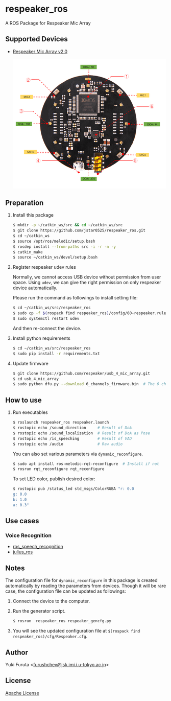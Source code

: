 respeaker_ros
=============

A ROS Package for Respeaker Mic Array


## Supported Devices

- [Respeaker Mic Array v2.0](http://wiki.seeedstudio.com/ReSpeaker_Mic_Array_v2.0/)

    ![Respeaker Mic Array v2.0](https://github.com/SeeedDocument/ReSpeaker_Mic_Array_V2/raw/master/img/Hardware%20Overview.png)

## Preparation

1. Install this package

    ```bash
    $ mkdir -p ~/catkin_ws/src && cd ~/catkin_ws/src
    $ git clone https://github.com/jstar0525/respeaker_ros.git
    $ cd ~/catkin_ws
    $ source /opt/ros/melodic/setup.bash
    $ rosdep install --from-paths src -i -r -n -y
    $ catkin_make
    $ source ~/catkin_ws/devel/setup.bash
    ```

1. Register respeaker udev rules

    Normally, we cannot access USB device without permission from user space.
    Using `udev`, we can give the right permission on only respeaker device automatically.

    Please run the command as followings to install setting file:

    ```bash
    $ cd ~/catkin_ws/src/respeaker_ros
    $ sudo cp -f $(rospack find respeaker_ros)/config/60-respeaker.rules /etc/udev/rules.d/60-respeaker.rules
    $ sudo systemctl restart udev
    ```

    And then re-connect the device.

1. Install python requirements

    ```bash
    $ cd ~/catkin_ws/src/respeaker_ros
    $ sudo pip install -r requirements.txt
    ```

1. Update firmware

    ```bash
    $ git clone https://github.com/respeaker/usb_4_mic_array.git
    $ cd usb_4_mic_array
    $ sudo python dfu.py --download 6_channels_firmware.bin  # The 6 channels version 
    ```

## How to use

1. Run executables

    ```bash
    $ roslaunch respeaker_ros respeaker.launch
    $ rostopic echo /sound_direction     # Result of DoA
    $ rostopic echo /sound_localization  # Result of DoA as Pose
    $ rostopic echo /is_speeching        # Result of VAD
    $ rostopic echo /audio               # Raw audio
    ```

    You can also set various parameters via `dynamic_reconfigure`.

    ```bash
    $ sudo apt install ros-melodic-rqt-reconfigure  # Install if not
    $ rosrun rqt_reconfigure rqt_reconfigure
    ```

    To set LED color, publish desired color:

    ```bash
    $ rostopic pub /status_led std_msgs/ColorRGBA "r: 0.0
    g: 0.0
    b: 1.0
    a: 0.3"
    ```

## Use cases

### Voice Recognition

- [ros_speech_recognition](https://github.com/jsk-ros-pkg/jsk_3rdparty/tree/master/ros_speech_recognition)
- [julius_ros](http://wiki.ros.org/julius_ros)

## Notes

The configuration file for `dynamic_reconfigure` in this package is created automatically by reading the parameters from devices.
Though it will be rare case, the configuration file can be updated as followings:

1. Connect the device to the computer.
1. Run the generator script.

    ```bash
    $ rosrun  respeaker_ros respeaker_gencfg.py
    ```
1. You will see the updated configuration file at `$(rospack find respeaker_ros)/cfg/Respeaker.cfg`.


## Author

Yuki Furuta <<furushchev@jsk.imi.i.u-tokyo.ac.jp>>

## License

[Apache License](LICENSE)
